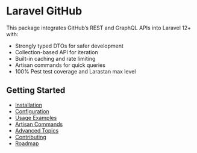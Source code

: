 # Laravel GitHub

This package integrates GitHub’s REST and GraphQL APIs into Laravel 12+ with:

- Strongly typed DTOs for safer development
- Collection-based API for iteration
- Built-in caching and rate limiting
- Artisan commands for quick queries
- 100% Pest test coverage and Larastan max level

## Getting Started
- [Installation](installation.md)
- [Configuration](configuration.md)
- [Usage Examples](usage.md)
- [Artisan Commands](commands.md)
- [Advanced Topics](advanced.md)
- [Contributing](contributing.md)
- [Roadmap](roadmap.md)

